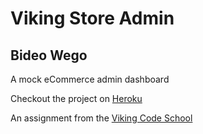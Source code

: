 # Viking Store Admin

## Bideo Wego

A mock eCommerce admin dashboard

Checkout the project on [Heroku](https://bideowego-viking-store.herokuapp.com/)

An assignment from the [Viking Code School](http://vikingcodeschool.com)